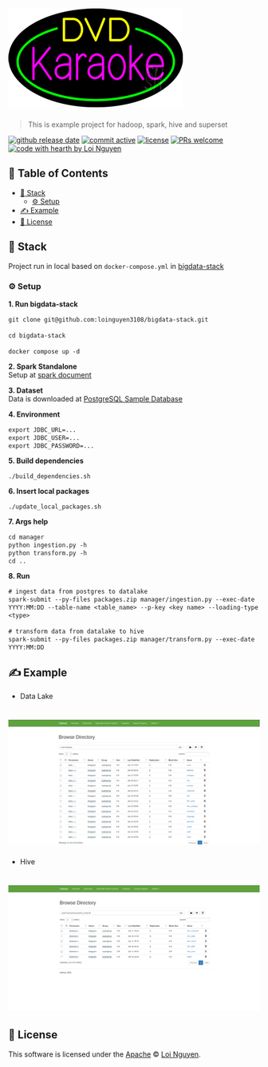 # ![DVD Rental](https://github.com/loinguyen3108/dvdrental-etl/blob/main/images/logo.gif?raw=true)

> This is example project for hadoop, spark, hive and superset

[![github release date](https://img.shields.io/github/release-date-pre/loinguyen3108/dvdrental-etl)](https://github.com/loinguyen3108/dvdrental-etl/releases/latest) [![commit active](https://img.shields.io/github/commit-activity/w/loinguyen3108/dvdrental-etl)](https://github.com/loinguyen3108/dvdrental-etl/releases/tag/pyspark) [![license](https://img.shields.io/badge/license-Apache-blue)](https://github.com/loinguyen3108/dvdrental-etl/blob/master/LICENSE) [![PRs welcome](https://img.shields.io/badge/PRs-welcome-ff69b4.svg)](https://github.com/loinguyen3108/dvdrental-etl/issues) [![code with hearth by Loi Nguyen](https://img.shields.io/badge/DE-Loi%20Nguyen-orange)](https://github.com/loinguyen3108)

## 🚩 Table of Contents
- [🎨 Stack](#-stack)
  - [⚙️ Setup](#️-setup)
- [✍️ Example](#️-example)
- [📜 License](#-license)

## 🎨 Stack

Project run in local based on `docker-compose.yml` in [bigdata-stack](https://github.com/loinguyen3108/bigdata-stack)

### ⚙️ Setup

**1. Run bigdata-stack**
```
git clone git@github.com:loinguyen3108/bigdata-stack.git

cd bigdata-stack

docker compose up -d
```

**2. Spark Standalone**  
Setup at [spark document](https://spark.apache.org/docs/latest/spark-standalone.html)

**3. Dataset**  
Data is downloaded at [PostgreSQL Sample Database](https://www.postgresqltutorial.com/postgresql-getting-started/postgresql-sample-database/)

**4. Environment**
```
export JDBC_URL=...
export JDBC_USER=...
export JDBC_PASSWORD=...
```

**5. Build dependencies**
```
./build_dependencies.sh
```

**6. Insert local packages**
```
./update_local_packages.sh
```

**7. Args help**
```
cd manager
python ingestion.py -h
python transform.py -h
cd ..
```

**8. Run**
```
# ingest data from postgres to datalake
spark-submit --py-files packages.zip manager/ingestion.py --exec-date YYYY:MM:DD --table-name <table_name> --p-key <key name> --loading-type <type>

# transform data from datalake to hive
spark-submit --py-files packages.zip manager/transform.py --exec-date YYYY:MM:DD
```

## ✍️ Example
- Data Lake
# ![Data Lake](https://github.com/loinguyen3108/dvdrental-etl/blob/main/images/datalake.png?raw=true)
- Hive
# ![Hive](https://github.com/loinguyen3108/dvdrental-etl/blob/main/images/hive.png?raw=true)
## 📜 License

This software is licensed under the [Apache](https://github.com/loinguyen3108/dvdrental-etl/blob/master/LICENSE) © [Loi Nguyen](https://github.com/loinguyen3108).
